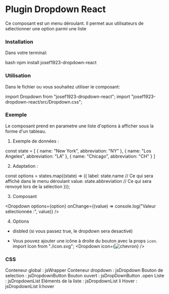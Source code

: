 # Plugin Dropdown React

Ce composant est un menu déroulant.
Il permet aux utilisateurs de sélectionner une option parmi une liste

### Installation ###

Dans votre terminal:

bash
npm install josef1923-dropdown-react

### Utilisation ###

Dans le fichier ou vous souhaitez utiliser le composant:

import Dropdown from "josef1923-dropdown-react";
import "josef1923-dropdown-react/src/Dropdown.css";


### Exemple ###

Le composant prend en parametre une liste d'options à afficher sous la forme d'un tableau.

1. Exemple de données :

const state = [
  { name: "New York", abbreviation: "NY" },
  { name: "Los Angeles", abbreviation: "LA" },
  { name: "Chicago", abbreviation: "CH" }
]

2. Adaptation :

const options = states.map((state) => ({
  label: state.name               // Ce qui sera affiché dans le menu déroulant
  value: state.abbreviation       // Ce qui sera renvoyé lors de la sélection
}));

3. Composant 

<Dropdown 
options={option} 
onChange={(value) =>  console.log("Valeur sélectionnée :", value)}
/>

4. Options

  - disbled (si vous passez true, le dropdown sera desactivé)
  <Dropdown options={options} disabled={true} />

  - Vous pouvez ajouter une icône à droite du bouton avec la props `icon`.
  import Icon from "./icon.svg";
  <Dropdown
  icon={<img src={Chevron} alt="chevron" />}
  />


### CSS ###

Conteneur global : jsWrapper
Conteneur dropdown : jsDropdown
Bouton de selection : jsDropdownButton
Bouton ouvert : jsDropDownButton .open
Liste : jsDropdownList
Eléments de la liste : jsDropdownList li
Hover : jsDropdownList li:hover